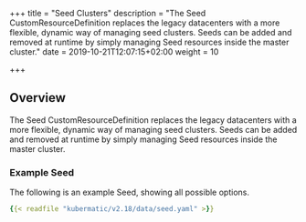 +++
title = "Seed Clusters"
description = "The Seed CustomResourceDefinition replaces the legacy datacenters with a more flexible, dynamic way of managing seed clusters. Seeds can be added and removed at runtime by simply managing Seed resources inside the master cluster."
date = 2019-10-21T12:07:15+02:00
weight = 10

+++

## Overview

The Seed CustomResourceDefinition replaces the legacy datacenters with
a more flexible, dynamic way of managing seed clusters. Seeds can be added and removed at runtime by simply
managing Seed resources inside the master cluster.

### Example Seed

The following is an example Seed, showing all possible options.

```yaml
{{< readfile "kubermatic/v2.18/data/seed.yaml" >}}
```
